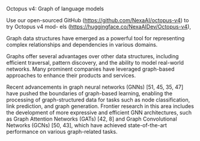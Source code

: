 Octopus v4: Graph of language models

Use our open-sourced GitHub (https://github.com/NexaAI/octopus-v4) to try Octopus v4 mod- els (https://huggingface.co/NexaAIDev/Octopus-v4),

Graph data structures have emerged as a powerful tool for representing complex relationships and dependencies in various domains. 

Graphs offer several advantages over other data structures, including efficient traversal, pattern discovery, and the ability to model real-world networks. Many prominent companies have leveraged graph-based approaches to enhance their products and services. 

Recent advancements in graph neural networks (GNNs) [51, 45, 35, 47] have pushed the boundaries of graph-based learning, enabling the processing of graph-structured data for tasks such as node classification, link prediction, and graph generation. Frontier research in this area includes the development of more expressive and efficient GNN architectures, such as Graph Attention Networks (GATs) [42, 8] and Graph Convolutional Networks (GCNs) [50, 43], which have achieved state-of-the-art performance on various graph-related tasks.

